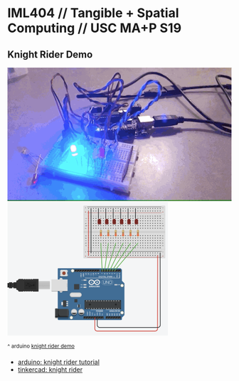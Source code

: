 # IML404 // Tangible + Spatial Computing // USC MA+P S19   

## Knight Rider Demo
<p float="left">
  <img src="https://github.com/johnbcarpenter/USC_IML404_IMAGES/blob/master/images/arduino-knightrider.gif" height="300" />  
  <img src="https://github.com/johnbcarpenter/USC_IML404_IMAGES/blob/master/images/arduino-knightrider-circuit.png" height="300" />  
</p>
<sup>^ arduino <a href="https://www.arduino.cc/en/Tutorial/KnightRider">knight rider demo</a></sup>

- [arduino: knight rider tutorial](https://www.arduino.cc/en/Tutorial/KnightRider)
- [tinkercad: knight rider](https://www.tinkercad.com/things/5bnFpG7p8Rs-knightrider)

